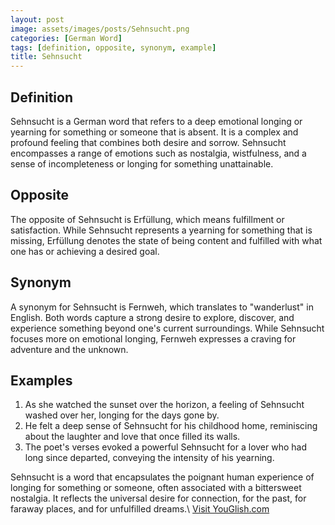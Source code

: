 ```yaml
---
layout: post
image: assets/images/posts/Sehnsucht.png
categories: [German Word]
tags: [definition, opposite, synonym, example]
title: Sehnsucht
---
```


## Definition
Sehnsucht is a German word that refers to a deep emotional longing or yearning for something or someone that is absent. It is a complex and profound feeling that combines both desire and sorrow. Sehnsucht encompasses a range of emotions such as nostalgia, wistfulness, and a sense of incompleteness or longing for something unattainable.

## Opposite
The opposite of Sehnsucht is Erfüllung, which means fulfillment or satisfaction. While Sehnsucht represents a yearning for something that is missing, Erfüllung denotes the state of being content and fulfilled with what one has or achieving a desired goal.

## Synonym
A synonym for Sehnsucht is Fernweh, which translates to "wanderlust" in English. Both words capture a strong desire to explore, discover, and experience something beyond one's current surroundings. While Sehnsucht focuses more on emotional longing, Fernweh expresses a craving for adventure and the unknown.

## Examples
1. As she watched the sunset over the horizon, a feeling of Sehnsucht washed over her, longing for the days gone by.
2. He felt a deep sense of Sehnsucht for his childhood home, reminiscing about the laughter and love that once filled its walls.
3. The poet's verses evoked a powerful Sehnsucht for a lover who had long since departed, conveying the intensity of his yearning.

Sehnsucht is a word that encapsulates the poignant human experience of longing for something or someone, often associated with a bittersweet nostalgia. It reflects the universal desire for connection, for the past, for faraway places, and for unfulfilled dreams.\ <a id="yg-widget-0" class="youglish-widget" data-query="Sehnsucht" data-lang="german" data-components="8412" data-auto-start="0" data-bkg-color="theme_light" data-title="How%20to%20pronounce%20Sehnsucht%20in%20German"  rel="nofollow" href="https://youglish.com">Visit YouGlish.com</a><script async src="https://youglish.com/public/emb/widget.js" charset="utf-8"></script>